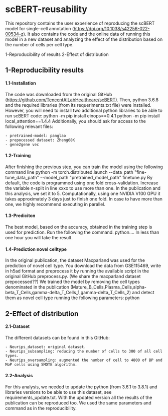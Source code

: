 # scBERT-reusability
This repository contains the user experience of reproducing the scBERT model for single-cell annotation (https://doi.org/10.1038/s42256-022-00534-z). It also contains the code and the online data of running this model in a new dataset and analyzing the effect of the distribution based on the number of cells per cell type.

1-Reproducibility of results
2-Effect of distribution

## 1-Reproducibility results
#### 1.1-Installation
The code was downloaded from the original GitHub (https://github.com/TencentAILabHealthcare/scBERT). Then, python 3.6.8 and the required libraries (from its requeriments.txt file) were installed. However, you will need to install two additional python libraries to be able to run scBERT code:
	python -m pip install einops==0.4.1
	python -m pip install local_attention==1.4.4
Additionally, you should ask for access to the following relevant files:

	- pretrained-model: panglao
	- prepocessed dataset: Zheng68K
	- gene2gene vec
	
#### 1.2-Training
After finishing the previous step, you can train the model using the following command line
	python -m torch.distributed.launch --data_path "fine-tune_data_path" --model_path "pretrained_model_path" finetune.py
By default, the code is programmed using one fold cross-validation. Increase the variable n-split in line xxxx to use more than one. In the publication and this analysis, we set it to 5.
Computationally, using one NVIDIA V100 GPU it takes approximately 3 days just to finish one fold. In case to have more than one, we highly recommend executing in parallel.
#### 1.3-Prediciton
The best model, based on the accuracy, obtained in the training step is used for prediction. Run the following the command.
python....
In less than one hour you will take the result.
#### 1.4-Prediction novel celltype
In the original publication, the dataset Macparland was used for the prediction of novel cell type. You download the data from GSE115469, write in h5ad format and preprocess it by running the available script in the original GitHub preprocess.py. (We share the macparland dataset prepocessed??) We trained the model by removing the cell types denominated in the publication (Mature_B_Cells,Plasma_Cells,alpha-beta_T_Cells,gamma-delta_T_Cells_1,gamma-delta_T_Cells_2) and detect them as novel cell type running the following parameters:
	python
## 2-Effect of distribution
#### 2.1-Dataset
The different datasets can be found in this GitHub:

	- Neurips_dataset: original dataset.
	- Neurips_subsampling: reducing the number of cells to 300 of all cell types.
	- Neurips_oversampling: augmented the number of cell to 4800 of BP and MoP cells using SMOTE algorithm.
	
#### 2.2-Analysis
For this analysis, we needed to update the python (from 3.6.1 to 3.8.1) and libraries versions to be able to use this dataset, see requirements_update.txt. With the updated version all the results of the publication can be reproduced too. We used the same parameters and command as in the reproducibility.
